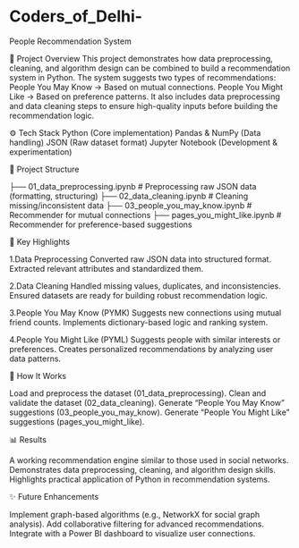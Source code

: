 # Coders_of_Delhi-
People Recommendation System

📌 Project Overview
This project demonstrates how data preprocessing, cleaning, and algorithm design can be combined to build a recommendation system in Python. The system suggests two types of recommendations:
People You May Know → Based on mutual connections.
People You Might Like → Based on preference patterns.
It also includes data preprocessing and data cleaning steps to ensure high-quality inputs before building the recommendation logic.

⚙️ Tech Stack
Python (Core implementation)
Pandas & NumPy (Data handling)
JSON (Raw dataset format)
Jupyter Notebook (Development & experimentation)

📂 Project Structure

├── 01_data_preprocessing.ipynb   # Preprocessing raw JSON data (formatting, structuring)
├── 02_data_cleaning.ipynb        # Cleaning missing/inconsistent data
├── 03_people_you_may_know.ipynb  # Recommender for mutual connections
├── pages_you_might_like.ipynb    # Recommender for preference-based suggestions

🔑 Key Highlights

1.Data Preprocessing
Converted raw JSON data into structured format.
Extracted relevant attributes and standardized them.

2.Data Cleaning
Handled missing values, duplicates, and inconsistencies.
Ensured datasets are ready for building robust recommendation logic.

3.People You May Know (PYMK)
Suggests new connections using mutual friend counts.
Implements dictionary-based logic and ranking system.

4.People You Might Like (PYML)
Suggests people with similar interests or preferences.
Creates personalized recommendations by analyzing user data patterns.

🚀 How It Works

Load and preprocess the dataset (01_data_preprocessing).
Clean and validate the dataset (02_data_cleaning).
Generate “People You May Know” suggestions (03_people_you_may_know).
Generate “People You Might Like” suggestions (pages_you_might_like).

📊 Results

A working recommendation engine similar to those used in social networks.
Demonstrates data preprocessing, cleaning, and algorithm design skills.
Highlights practical application of Python in recommendation systems.

✨ Future Enhancements

Implement graph-based algorithms (e.g., NetworkX for social graph analysis).
Add collaborative filtering for advanced recommendations.
Integrate with a Power BI dashboard to visualize user connections.
